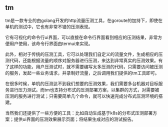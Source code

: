 ## tm

tm是一款专业的由golang开发的http流量压测工具，在goroute的加持下，即使在单机的测试中，它也有非常不错的压测表现。

它有可视化的命令行ui界面，可以直接在命令行界面看到相应的压测结果，非常方便用户使用，该命令行界面由termui来实现。

此外，相对于传统的压测工具，它可以处理我们自定义的流量文件，生成相应的压测代码，还能根据流量的顺序对服务器进行压测，来达到非常真实的压测效果。有了这样的功能，用户压测试时，就不需要编写太多压测的代码，只需要访问被压测的服务，发起一些业务请求，并录制好流量，之后调用我们提供的tm工具即可。

在很多时候，单机的压测达不到我们想要的压测效果，我们需要多台机器对目标服务进行压力测试。而tm也支持分布式的压测部署方案，以集群的方式，对需要被压测的服务进行测试；只需要简单几个命令，就可以快速完成分布式压测环境的搭建。

当然我们还提供了一些方便的工具：比如自动生成基于k8s的分布式压测部署方案；提供ui界面的压测效果展示页面；将结果生成对应的测试报告。


